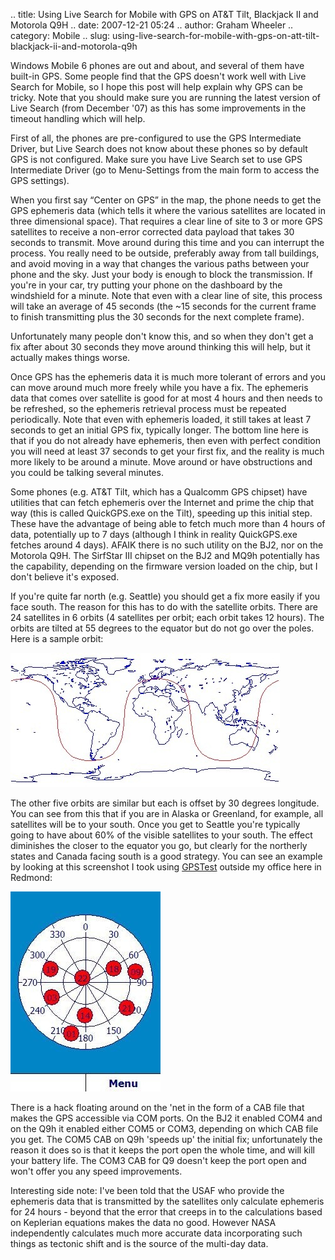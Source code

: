 .. title: Using Live Search for Mobile with GPS on AT&T Tilt, Blackjack II and Motorola Q9H
.. date: 2007-12-21 05:24
.. author: Graham Wheeler
.. category: Mobile
.. slug: using-live-search-for-mobile-with-gps-on-att-tilt-blackjack-ii-and-motorola-q9h

Windows Mobile 6 phones are out and about, and several of them have
built-in GPS. Some people find that the GPS doesn't work well with Live
Search for Mobile, so I hope this post will help explain why GPS can be
tricky. Note that you should make sure you are running the latest
version of Live Search (from December '07) as this has some improvements
in the timeout handling which will help.

First of all, the phones are pre-configured to use the GPS Intermediate
Driver, but Live Search does not know about these phones so by default
GPS is not configured. Make sure you have Live Search set to use GPS
Intermediate Driver (go to Menu-Settings from the main form to access
the GPS settings).
<!-- TEASER_END -->

When you first say “Center on GPS” in the map, the phone needs to get
the GPS ephemeris data (which tells it where the various satellites are
located in three dimensional space). That requires a clear line of site
to 3 or more GPS satellites to receive a non-error corrected data
payload that takes 30 seconds to transmit. Move around during this time
and you can interrupt the process. You really need to be outside,
preferably away from tall buildings, and avoid moving in a way that
changes the various paths between your phone and the sky. Just your body
is enough to block the transmission. If you're in your car, try putting
your phone on the dashboard by the windshield for a minute. Note that
even with a clear line of site, this process will take an average of 45
seconds (the \~15 seconds for the current frame to finish transmitting
plus the 30 seconds for the next complete frame).

Unfortunately many people don't know this, and so when they don't get a
fix after about 30 seconds they move around thinking this will help, but
it actually makes things worse.

Once GPS has the ephemeris data it is much more tolerant of errors and
you can move around much more freely while you have a fix. The ephemeris
data that comes over satellite is good for at most 4 hours and then
needs to be refreshed, so the ephemeris retrieval process must be
repeated periodically. Note that even with ephemeris loaded, it still
takes at least 7 seconds to get an initial GPS fix, typically longer.
The bottom line here is that if you do not already have ephemeris, then
even with perfect condition you will need at least 37 seconds to get
your first fix, and the reality is much more likely to be around a
minute. Move around or have obstructions and you could be talking
several minutes.

Some phones (e.g. AT&T Tilt, which has a Qualcomm GPS chipset) have
utilities that can fetch ephemeris over the Internet and prime the chip
that way (this is called QuickGPS.exe on the Tilt), speeding up this
initial step. These have the advantage of being able to fetch much more
than 4 hours of data, potentially up to 7 days (although I think in
reality QuickGPS.exe fetches around 4 days). AFAIK there is no such
utility on the BJ2, nor on the Motorola Q9H. The SirfStar III chipset on
the BJ2 and MQ9h potentially has the capability, depending on the
firmware version loaded on the chip, but I don't believe it's exposed.

If you're quite far north (e.g. Seattle) you should get a fix more
easily if you face south. The reason for this has to do with the
satellite orbits. There are 24 satellites in 6 orbits (4 satellites per
orbit; each orbit takes 12 hours). The orbits are tilted at 55 degrees
to the equator but do not go over the poles. Here is a sample orbit:

[![gpsorbit](/images/gpsorbit.jpg "gpsorbit")](/images/gpsorbit.jpg)

The other five orbits are similar but each is offset by 30 degrees
longitude. You can see from this that if you are in Alaska or Greenland,
for example, all satellites will be to your south. Once you get to
Seattle you're typically going to have about 60% of the visible
satellites to your south. The effect diminishes the closer to the
equator you go, but clearly for the northerly states and Canada facing
south is a good strategy. You can see an example by looking at this
screenshot I took using
[GPSTest](http://www.chartcross.co.uk/products/WM00002_details.asp)
outside my office here in Redmond:

[![satellites](/images/satellites.jpg "satellites")](/images/satellites.jpg)

There is a hack floating around on the 'net in the form of a CAB file
that makes the GPS accessible via COM ports. On the BJ2 it enabled COM4
and on the Q9h it enabled either COM5 or COM3, depending on which CAB
file you get. The COM5 CAB on Q9h 'speeds up' the initial fix;
unfortunately the reason it does so is that it keeps the port open the
whole time, and will kill your battery life. The COM3 CAB for Q9 doesn't
keep the port open and won't offer you any speed improvements.

Interesting side note: I've been told that the USAF who provide the
ephemeris data that is transmitted by the satellites only calculate
ephemeris for 24 hours - beyond that the error that creeps in to the
calculations based on Keplerian equations makes the data no good.
However NASA independently calculates much more accurate data
incorporating such things as tectonic shift and is the source of the
multi-day data.
